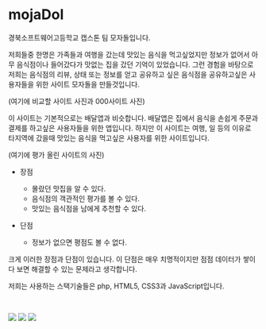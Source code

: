 # mojaDol
<p>경북소프트웨어고등학교 캡스톤 팀 모자돌입니다.</p>

<p>저희들중 한명은 가족들과 여행을 갔는데 맛있는 음식을 먹고싶었지만 정보가 없어서 아무 음식점이나 들어갔다가 맛없는 집을 갔던 기억이 있었습니다. 그런 경험을 바탕으로 저희는 음식점의 리뷰, 상태 또는 정보를 얻고 공유하고 싶은 음식점을 공유하고싶은 사용자들을 위한 사이트 모자돌을 만들것입니다.</p>

<p>(여기에 비교할 사이트 사진과 000사이트 사진)</p>
<p>이 사이트는 기본적으로는 배달앱과 비슷합니다. 배달앱은 집에서 음식을 손쉽게 주문과 결제를 하고싶은 사용자들을 위한 앱입니다. 하지만 이 사이트는 여행, 일 등의 이유로 타지역에 갔을때 맛있는 음식을 먹고싶은 사용자를 위한 사이트입니다.</p>

<p>(여기에 평가 올린 사이트의 사진)</p>

- 장점
  - 몰랐던 맛집을 알 수 있다.
  - 음식점의 객관적인 평가를 볼 수 있다.
  - 맛있는 음식점을 남에게 추천할 수 있다.

- 단점
  - 정보가 없으면 평점도 볼 수 없다.

<p>크게 이러한 장점과 단점이 있습니다. 이 단점은 매우 치명적이지만 점점 데이터가 쌓이다 보면 해결할 수 있는 문제라고 생각합니다.</p>

<p></p>

<p>저희는 사용하는 스택기술들은 php, HTML5, CSS3과 JavaScript입니다.</p>
<br />

<a href="#"><img src="https://img.shields.io/badge/HTML5-E34F26?style=flat-square&logo=html5&logoColor=white"/></a>
<a href="#"><img src="https://img.shields.io/badge/CSS3-1572B6?style=flat-square&logo=css&logoColor=white"/></a>
<a href="#"><img src="https://img.shields.io/badge/JavaScript-F7DF1E?style=flat-square&logo=javascript&logoColor=black"/></a>
